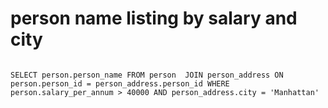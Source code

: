 # person name listing by salary and city 

 

<pre>
<code>
SELECT person.person_name FROM person  JOIN person_address ON person.person_id = person_address.person_id WHERE person.salary_per_annum > 40000 AND person_address.city = 'Manhattan'
</code>
</pre>
